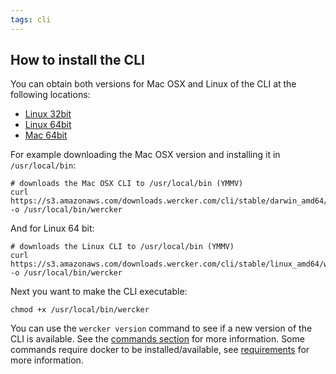 ```yaml
---
tags: cli
---
```


## How to install the CLI

You can obtain both versions for Mac OSX and Linux of the CLI at the
following locations:

* [Linux 32bit](https://s3.amazonaws.com/downloads.wercker.com/cli/stable/linux_386/wercker)
* [Linux 64bit](https://s3.amazonaws.com/downloads.wercker.com/cli/stable/linux_amd64/wercker)
* [Mac 64bit](https://s3.amazonaws.com/downloads.wercker.com/cli/stable/darwin_amd64/wercker)

For example downloading the Mac OSX version and
installing it in `/usr/local/bin`:

```no-highlight
# downloads the Mac OSX CLI to /usr/local/bin (YMMV)
curl https://s3.amazonaws.com/downloads.wercker.com/cli/stable/darwin_amd64/wercker -o /usr/local/bin/wercker
```

And for Linux 64 bit:

```no-highlight
# downloads the Linux CLI to /usr/local/bin (YMMV)
curl https://s3.amazonaws.com/downloads.wercker.com/cli/stable/linux_amd64/wercker -o /usr/local/bin/wercker
```
Next you want to make the CLI executable:

```no-highlight
chmod +x /usr/local/bin/wercker
```

You can use the `wercker version` command to see if a new version of the
CLI is available. See the [commands section](/docs/using-the-cli/available-commands.html) for more information.
Some commands require docker to be installed/available, see
[requirements](/docs/using-the-cli/requirements.html) for more information.
